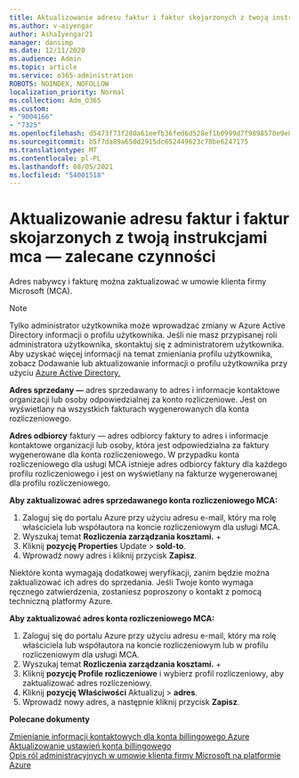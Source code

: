 ```yaml
---
title: Aktualizowanie adresu faktur i faktur skojarzonych z twoją instrukcjami mca — zalecane czynności
ms.author: v-aiyengar
author: AshaIyengar21
manager: dansimp
ms.date: 12/11/2020
ms.audience: Admin
ms.topic: article
ms.service: o365-administration
ROBOTS: NOINDEX, NOFOLLOW
localization_priority: Normal
ms.collection: Adm_O365
ms.custom:
- "9004166"
- "7325"
ms.openlocfilehash: d5473f73f280a61eefb36fed6d528ef1b0999d7f9898570e9e8eb24105a1cfa6
ms.sourcegitcommit: b5f7da89a650d2915dc652449623c78be6247175
ms.translationtype: MT
ms.contentlocale: pl-PL
ms.lasthandoff: 08/05/2021
ms.locfileid: "54001518"
---
```

# <a name="update-sold-to-and-bill-to-address-associated-to-your-mca---recommended-steps"></a>Aktualizowanie adresu faktur i faktur skojarzonych z twoją instrukcjami mca — zalecane czynności

Adres nabywcy i fakturę można zaktualizować w umowie klienta firmy Microsoft (MCA). 

> [!NOTE]
> Tylko administrator użytkownika może wprowadzać zmiany w Azure Active Directory informacji o profilu użytkownika. Jeśli nie masz przypisanej roli administratora użytkownika, skontaktuj się z administratorem użytkownika. Aby uzyskać więcej informacji na temat zmieniania profilu użytkownika, zobacz Dodawanie lub aktualizowanie informacji o profilu użytkownika przy użyciu [Azure Active Directory.](https://docs.microsoft.com/azure/active-directory/fundamentals/active-directory-users-profile-azure-portal)

**Adres sprzedany —** adres sprzedawany to adres i informacje kontaktowe organizacji lub osoby odpowiedzialnej za konto rozliczeniowe. Jest on wyświetlany na wszystkich fakturach wygenerowanych dla konta rozliczeniowego.

**Adres odbiorcy** faktury — adres odbiorcy faktury to adres i informacje kontaktowe organizacji lub osoby, która jest odpowiedzialna za faktury wygenerowane dla konta rozliczeniowego. W przypadku konta rozliczeniowego dla usługi MCA istnieje adres odbiorcy faktury dla każdego profilu rozliczeniowego i jest on wyświetlany na fakturze wygenerowanej dla profilu rozliczeniowego.

**Aby zaktualizować adres sprzedawanego konta rozliczeniowego MCA:**

1. Zaloguj się do portalu Azure przy użyciu adresu e-mail, który ma rolę właściciela lub współautora na koncie rozliczeniowym dla usługi MCA.
1. Wyszukaj temat **Rozliczenia zarządzania kosztami.**  +  
1. Kliknij **pozycję Properties** Update  >  **sold-to**.
1. Wprowadź nowy adres i kliknij przycisk **Zapisz**.

Niektóre konta wymagają dodatkowej weryfikacji, zanim będzie można zaktualizować ich adres do sprzedania. Jeśli Twoje konto wymaga ręcznego zatwierdzenia, zostaniesz poproszony o kontakt z pomocą techniczną platformy Azure.

**Aby zaktualizować adres konta rozliczeniowego MCA:** 

1. Zaloguj się do portalu Azure przy użyciu adresu e-mail, który ma rolę właściciela lub współautora na koncie rozliczeniowym lub w profilu rozliczeniowym dla usługi MCA.
1. Wyszukaj temat **Rozliczenia zarządzania kosztami.**  +  
1. Kliknij **pozycję Profile rozliczeniowe** i wybierz profil rozliczeniowy, aby zaktualizować adres rozliczeniowy.
1. Kliknij **pozycję Właściwości** Aktualizuj  >  **adres**.
1. Wprowadź nowy adres, a następnie kliknij przycisk **Zapisz**.

**Polecane dokumenty**

[Zmienianie informacji kontaktowych dla konta billingowego Azure](https://docs.microsoft.com/azure/cost-management-billing/manage/change-azure-account-profile)   
[Aktualizowanie ustawień konta billingowego](https://docs.microsoft.com/microsoft-store/update-microsoft-store-for-business-account-settings)  
[Opis ról administracyjnych w umowie klienta firmy Microsoft na platformie Azure](https://docs.microsoft.com/azure/cost-management-billing/manage/understand-mca-roles)